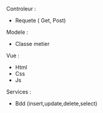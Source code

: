 Controleur :
- Requete ( Get, Post)

Modele : 
- Classe metier

Vue : 
- Html
- Css
- Js

Services : 
- Bdd (insert,update,delete,select)